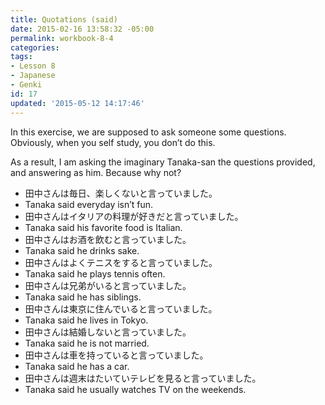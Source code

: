 ```yaml
---
title: Quotations (said)
date: 2015-02-16 13:58:32 -05:00
permalink: workbook-8-4
categories:
tags:
- Lesson 8
- Japanese
- Genki
id: 17
updated: '2015-05-12 14:17:46'
---
```


In this exercise, we are supposed to ask someone some questions. Obviously, when you self study, you don’t do this.

As a result, I am asking the imaginary Tanaka-san the questions provided, and answering as him. Because why not?

- 田中さんは毎日、楽しくないと言っていました。
 - Tanaka said everyday isn’t fun.
- 田中さんはイタリアの料理が好きだと言っていました。
 - Tanaka said his favorite food is Italian.
- 田中さんはお酒を飲むと言っていました。
 - Tanaka said he drinks sake.
- 田中さんはよくテニスをすると言っていました。
 - Tanaka said he plays tennis often.
- 田中さんは兄弟がいると言っていました。
 - Tanaka said he has siblings.
- 田中さんは東京に住んでいると言っていました。
 - Tanaka said he lives in Tokyo.
- 田中さんは結婚しないと言っていました。
 - Tanaka said he is not married.
- 田中さんは車を持っていると言っていました。
 - Tanaka said he has a car.
- 田中さんは週末はたいていテレビを見ると言っていました。
 - Tanaka said he usually watches TV on the weekends.
